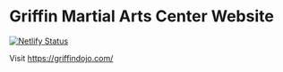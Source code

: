 # Griffin Martial Arts Center Website
[![Netlify Status](https://api.netlify.com/api/v1/badges/a1501596-51ce-433f-89c3-70f75e0ffa9e/deploy-status)](https://app.netlify.com/sites/gmac/deploys)

Visit https://griffindojo.com/
